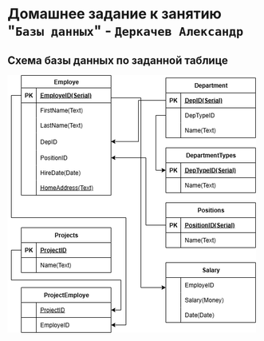 # Домашнее задание к занятию "`Базы данных`" - `Деркачев Александр`


## Схема базы данных по заданной таблице

   ![схема базы данных](https://github.com/alexlighting/sys-46_sdbsql-46_1/blob/main/img/DB_Scheme.png)
   
